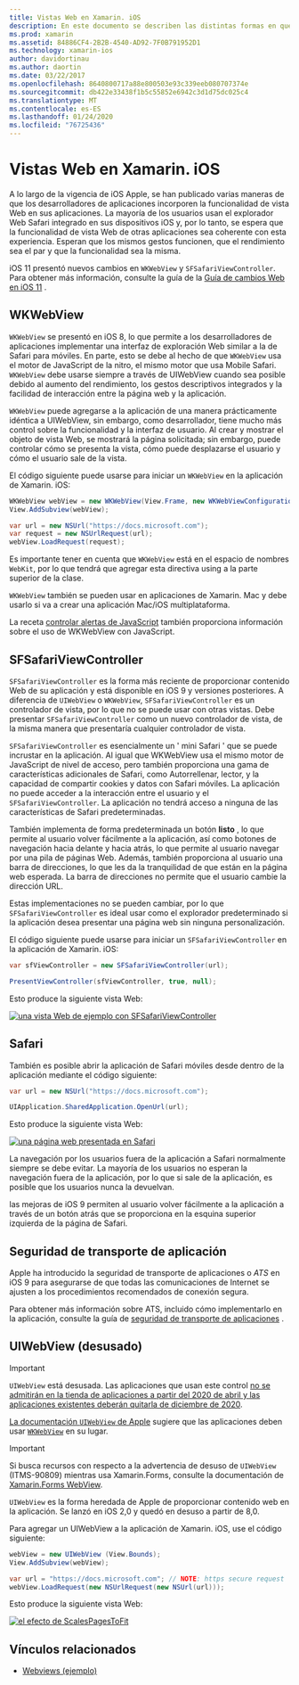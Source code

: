 ```yaml
---
title: Vistas Web en Xamarin. iOS
description: En este documento se describen las distintas formas en que una aplicación de Xamarin. iOS puede mostrar contenido Web. Describe la seguridad de transporte de aplicaciones, WKWebView, SFSafariViewController, Safari y.
ms.prod: xamarin
ms.assetid: 84886CF4-2B2B-4540-AD92-7F0B791952D1
ms.technology: xamarin-ios
author: davidortinau
ms.author: daortin
ms.date: 03/22/2017
ms.openlocfilehash: 8640800717a88e800503e93c339eeb080707374e
ms.sourcegitcommit: db422e33438f1b5c55852e6942c3d1d75dc025c4
ms.translationtype: MT
ms.contentlocale: es-ES
ms.lasthandoff: 01/24/2020
ms.locfileid: "76725436"
---
```

# <a name="web-views-in-xamarinios"></a>Vistas Web en Xamarin. iOS

A lo largo de la vigencia de iOS Apple, se han publicado varias maneras de que los desarrolladores de aplicaciones incorporen la funcionalidad de vista Web en sus aplicaciones. La mayoría de los usuarios usan el explorador Web Safari integrado en sus dispositivos iOS y, por lo tanto, se espera que la funcionalidad de vista Web de otras aplicaciones sea coherente con esta experiencia. Esperan que los mismos gestos funcionen, que el rendimiento sea el par y que la funcionalidad sea la misma.

iOS 11 presentó nuevos cambios en `WKWebView` y `SFSafariViewController`. Para obtener más información, consulte la guía de la [Guía de cambios Web en iOS 11](~/ios/platform/introduction-to-ios11/web.md) .

## <a name="wkwebview"></a>WKWebView

`WKWebView` se presentó en iOS 8, lo que permite a los desarrolladores de aplicaciones implementar una interfaz de exploración Web similar a la de Safari para móviles. En parte, esto se debe al hecho de que `WKWebView` usa el motor de JavaScript de la nitro, el mismo motor que usa Mobile Safari. `WKWebView` debe usarse siempre a través de UIWebView cuando sea posible debido al aumento del rendimiento, los gestos descriptivos integrados y la facilidad de interacción entre la página web y la aplicación.

`WKWebView` puede agregarse a la aplicación de una manera prácticamente idéntica a UIWebView, sin embargo, como desarrollador, tiene mucho más control sobre la funcionalidad y la interfaz de usuario. Al crear y mostrar el objeto de vista Web, se mostrará la página solicitada; sin embargo, puede controlar cómo se presenta la vista, cómo puede desplazarse el usuario y cómo el usuario sale de la vista.  

El código siguiente puede usarse para iniciar un `WKWebView` en la aplicación de Xamarin. iOS:

```csharp
WKWebView webView = new WKWebView(View.Frame, new WKWebViewConfiguration());
View.AddSubview(webView);

var url = new NSUrl("https://docs.microsoft.com");
var request = new NSUrlRequest(url);
webView.LoadRequest(request);
```

Es importante tener en cuenta que `WKWebView` está en el espacio de nombres `WebKit`, por lo que tendrá que agregar esta directiva using a la parte superior de la clase.

`WKWebView` también se pueden usar en aplicaciones de Xamarin. Mac y debe usarlo si va a crear una aplicación Mac/iOS multiplataforma.

La receta [controlar alertas de JavaScript](https://github.com/xamarin/recipes/tree/master/Recipes/ios/content_controls/web_view/handle_javascript_alerts) también proporciona información sobre el uso de WKWebView con JavaScript.

## <a name="sfsafariviewcontroller"></a>SFSafariViewController

 `SFSafariViewController` es la forma más reciente de proporcionar contenido Web de su aplicación y está disponible en iOS 9 y versiones posteriores. A diferencia de `UIWebView` o `WKWebView`, `SFSafariViewController` es un controlador de vista, por lo que no se puede usar con otras vistas. Debe presentar `SFSafariViewController` como un nuevo controlador de vista, de la misma manera que presentaría cualquier controlador de vista.

 `SFSafariViewController` es esencialmente un ' mini Safari ' que se puede incrustar en la aplicación. Al igual que WKWebView usa el mismo motor de JavaScript de nivel de acceso, pero también proporciona una gama de características adicionales de Safari, como Autorrellenar, lector, y la capacidad de compartir cookies y datos con Safari móviles. La aplicación no puede acceder a la interacción entre el usuario y el `SFSafariViewController`. La aplicación no tendrá acceso a ninguna de las características de Safari predeterminadas.

También implementa de forma predeterminada un botón **listo** , lo que permite al usuario volver fácilmente a la aplicación, así como botones de navegación hacia delante y hacia atrás, lo que permite al usuario navegar por una pila de páginas Web. Además, también proporciona al usuario una barra de direcciones, lo que les da la tranquilidad de que están en la página web esperada. La barra de direcciones no permite que el usuario cambie la dirección URL.

Estas implementaciones no se pueden cambiar, por lo que `SFSafariViewController` es ideal usar como el explorador predeterminado si la aplicación desea presentar una página web sin ninguna personalización.

El código siguiente puede usarse para iniciar un `SFSafariViewController` en la aplicación de Xamarin. iOS:

```csharp
var sfViewController = new SFSafariViewController(url);

PresentViewController(sfViewController, true, null);
```

Esto produce la siguiente vista Web:

[![una vista Web de ejemplo con SFSafariViewController](webview-images/sfsafariviewcontroller.png)](webview-images/sfsafariviewcontroller.png#lightbox)

## <a name="safari"></a>Safari

También es posible abrir la aplicación de Safari móviles desde dentro de la aplicación mediante el código siguiente:

```csharp
var url = new NSUrl("https://docs.microsoft.com");

UIApplication.SharedApplication.OpenUrl(url);
```

Esto produce la siguiente vista Web:

[![una página web presentada en Safari](webview-images/safari.png)](webview-images/safari.png#lightbox)

La navegación por los usuarios fuera de la aplicación a Safari normalmente siempre se debe evitar. La mayoría de los usuarios no esperan la navegación fuera de la aplicación, por lo que si sale de la aplicación, es posible que los usuarios nunca la devuelvan.

las mejoras de iOS 9 permiten al usuario volver fácilmente a la aplicación a través de un botón atrás que se proporciona en la esquina superior izquierda de la página de Safari.

## <a name="app-transport-security"></a>Seguridad de transporte de aplicación

Apple ha introducido la seguridad de transporte de aplicaciones o *ATS* en iOS 9 para asegurarse de que todas las comunicaciones de Internet se ajusten a los procedimientos recomendados de conexión segura.

Para obtener más información sobre ATS, incluido cómo implementarlo en la aplicación, consulte la guía de [seguridad de transporte de aplicaciones](~/ios/app-fundamentals/ats.md) .

## <a name="uiwebview-deprecated"></a>UIWebView (desusado)

> [!IMPORTANT]
> `UIWebView` está desusada. Las aplicaciones que usan este control [no se admitirán en la tienda de aplicaciones a partir del 2020 de abril y las aplicaciones existentes deberán quitarla de diciembre de 2020](https://developer.apple.com/news/?id=12232019b).
>
> [La documentación `UIWebView` de Apple](https://developer.apple.com/documentation/uikit/uiwebview) sugiere que las aplicaciones deben usar [`WKWebView`](#wkwebview) en su lugar.

> [!IMPORTANT]
> Si busca recursos con respecto a la advertencia de desuso de `UIWebView` (ITMS-90809) mientras usa Xamarin.Forms, consulte la documentación de [Xamarin.Forms WebView](~/xamarin-forms/user-interface/webview.md#uiwebview-deprecation-and-app-store-rejection-itms-90809).

`UIWebView` es la forma heredada de Apple de proporcionar contenido web en la aplicación. Se lanzó en iOS 2,0 y quedó en desuso a partir de 8,0.

Para agregar un UIWebView a la aplicación de Xamarin. iOS, use el código siguiente:

```csharp
webView = new UIWebView (View.Bounds);
View.AddSubview(webView);

var url = "https://docs.microsoft.com"; // NOTE: https secure request
webView.LoadRequest(new NSUrlRequest(new NSUrl(url)));
```

Esto produce la siguiente vista Web:

[![el efecto de ScalesPagesToFit](webview-images/webview.png)](webview-images/webview.png#lightbox)

## <a name="related-links"></a>Vínculos relacionados

- [Webviews (ejemplo)](https://docs.microsoft.com/samples/xamarin/ios-samples/webview)
